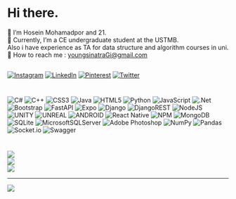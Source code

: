 # Hi there.
👤 I’m Hosein Mohamadpor and 21.<br>📍 Currently, I’m a CE undergraduate student at the USTMB.<br>      Also i have experience as TA for data structure and algorithm courses in uni.<br>📨 How to reach me : youngsinatraGi@gmail.com


##
[![Instagram](https://img.shields.io/badge/Instagram-%23E4405F.svg?logo=Instagram&logoColor=white)](https://instagram.com/lolhosein) [![LinkedIn](https://img.shields.io/badge/LinkedIn-%230077B5.svg?logo=linkedin&logoColor=white)](https://linkedin.com/in/younghosein) [![Pinterest](https://img.shields.io/badge/Pinterest-%23E60023.svg?logo=Pinterest&logoColor=white)](https://pinterest.com/lolhosein) [![Twitter](https://img.shields.io/badge/Twitter-%231DA1F2.svg?logo=Twitter&logoColor=white)](https://twitter.com/youngsiiinatra) 

#
![C#](https://img.shields.io/badge/c%23-%23239120.svg?style=flat&logo=c-sharp&logoColor=white) ![C++](https://img.shields.io/badge/c++-%2300599C.svg?style=flat&logo=c%2B%2B&logoColor=white) ![CSS3](https://img.shields.io/badge/css3-%231572B6.svg?style=flat&logo=css3&logoColor=white) ![Java](https://img.shields.io/badge/java-%23ED8B00.svg?style=flat&logo=java&logoColor=white) ![HTML5](https://img.shields.io/badge/html5-%23E34F26.svg?style=flat&logo=html5&logoColor=white) ![Python](https://img.shields.io/badge/python-3670A0?style=flat&logo=python&logoColor=ffdd54) ![JavaScript](https://img.shields.io/badge/javascript-%23323330.svg?style=flat&logo=javascript&logoColor=%23F7DF1E) ![.Net](https://img.shields.io/badge/.NET-5C2D91?style=flat&logo=.net&logoColor=white) ![Bootstrap](https://img.shields.io/badge/bootstrap-%23563D7C.svg?style=flat&logo=bootstrap&logoColor=white) ![FastAPI](https://img.shields.io/badge/FastAPI-005571?style=flat&logo=fastapi) ![Expo](https://img.shields.io/badge/expo-1C1E24?style=flat&logo=expo&logoColor=#D04A37) ![Django](https://img.shields.io/badge/django-%23092E20.svg?style=flat&logo=django&logoColor=white) ![DjangoREST](https://img.shields.io/badge/DJANGO-REST-ff1709?style=flat&logo=django&logoColor=white&color=ff1709&labelColor=gray) ![NodeJS](https://img.shields.io/badge/node.js-6DA55F?style=flat&logo=node.js&logoColor=white) ![UNITY](https://img.shields.io/badge/Unity-%2320232a.svg?style=flat&logo=unity&logoColor=white) ![UNREAL](https://img.shields.io/badge/unreal-%2320232a.svg?style=flat&logo=unreal-engine&logoColor=white) ![ANDROID](https://img.shields.io/badge/android-%2320232a.svg?style=flat&logo=android&logoColor=%a4c639) ![React Native](https://img.shields.io/badge/react_native-%2320232a.svg?style=flat&logo=react&logoColor=%2361DAFB) ![NPM](https://img.shields.io/badge/NPM-%23000000.svg?style=flat&logo=npm&logoColor=white) ![MongoDB](https://img.shields.io/badge/MongoDB-%234ea94b.svg?style=flat&logo=mongodb&logoColor=white) ![SQLite](https://img.shields.io/badge/sqlite-%2307405e.svg?style=flat&logo=sqlite&logoColor=white) ![MicrosoftSQLServer](https://img.shields.io/badge/Microsoft%20SQL%20Sever-CC2927?style=flat&logo=microsoft%20sql%20server&logoColor=white) ![Adobe Photoshop](https://img.shields.io/badge/adobephotoshop-%2331A8FF.svg?style=flat&logo=adobephotoshop&logoColor=white) ![NumPy](https://img.shields.io/badge/numpy-%23013243.svg?style=flat&logo=numpy&logoColor=white) ![Pandas](https://img.shields.io/badge/pandas-%23150458.svg?style=flat&logo=pandas&logoColor=white) ![Socket.io](https://img.shields.io/badge/Socket.io-black?style=flat&logo=socket.io&badgeColor=010101) ![Swagger](https://img.shields.io/badge/-Swagger-%23Clojure?style=flat&logo=swagger&logoColor=white)
#
![](https://github-readme-stats.vercel.app/api?username=younghosein&theme=dark&hide_border=true&include_all_commits=false&count_private=false)<br/>
![](https://github-readme-streak-stats.herokuapp.com/?user=younghosein&theme=dark&hide_border=true)<br/>
![](https://github-readme-stats.vercel.app/api/top-langs/?username=younghosein&theme=dark&hide_border=true&include_all_commits=false&count_private=false&layout=compact)

---
[![](https://visitcount.itsvg.in/api?id=younghosein&icon=0&color=0)](https://visitcount.itsvg.in)

<!-- Proudly created with GPRM ( https://gprm.itsvg.in ) -->
